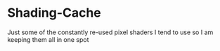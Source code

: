 # Shading-Cache
Just some of the constantly re-used pixel shaders I tend to use so I am keeping them all in one spot
